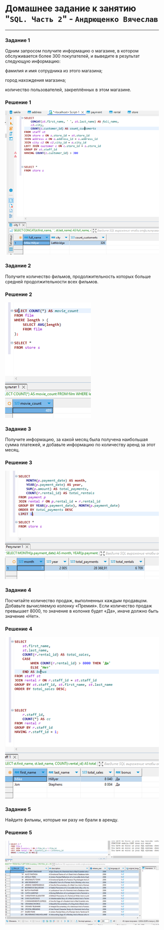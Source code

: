 # Домашнее задание к занятию "`SQL. Часть 2`" - `Андрющенко Вячеслав`


---

### Задание 1  

Одним запросом получите информацию о магазине, в котором обслуживается более 300 покупателей, и выведите в результат следующую информацию:

фамилия и имя сотрудника из этого магазина;

город нахождения магазина;

количество пользователей, закреплённых в этом магазине.

### Решение 1  


![Количество покупателей](/img/1.png)  


 


### Задание 2  

Получите количество фильмов, продолжительность которых больше средней продолжительности всех фильмов. 


### Решение 2 



![Количество фильмов](/img/2.png)  


### Задание 3 

Получите информацию, за какой месяц была получена наибольшая сумма платежей, и добавьте информацию по количеству аренд за этот месяц.


### Решение 3 

![Аренда](/img/3.png)   


### Задание 4 

Посчитайте количество продаж, выполненных каждым продавцом. Добавьте вычисляемую колонку «Премия». Если количество продаж превышает 8000, то значение в колонке будет «Да», иначе
 должно быть значение «Нет».

### Решение 4 

![Премия](/img/4.png)  



### Задание 5 


Найдите фильмы, которые ни разу не брали в аренду.   
 
### Решение 5 

![Фильмы](/img/5.png)  

